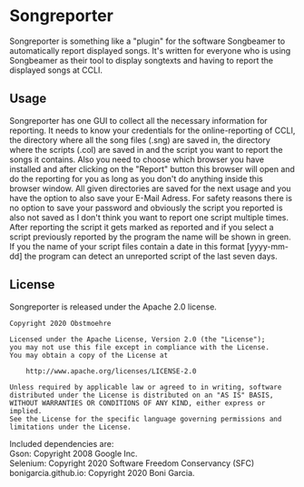 # Songreporter
Songreporter is something like a "plugin" for the software Songbeamer to automatically report displayed songs.
It's written for everyone who is using Songbeamer as their tool to display songtexts and having to report the displayed songs at CCLI.

## Usage
Songreporter has one GUI to collect all the necessary information for reporting. It needs to know your credentials for the online-reporting of CCLI, 
the directory where all the song files (.sng) are saved in, the directory where the scripts (.col) are saved in and the script you want to report 
the songs it contains. Also you need to choose which browser you have installed and after clicking on the "Report" button this browser will open 
and do the reporting for you as long as you don't do anything inside this browser window. All given directories are saved for the next usage and you 
have the option to also save your E-Mail Adress. For safety reasons there is no option to save your password and obviously the script you reported is 
also not saved as I don't think you want to report one script multiple times. After reporting the script it gets marked as reported and if you select a 
script previously reported by the program the name will be shown in green. If you the name of your script files contain a date in this format [yyyy-mm-dd] 
the program can detect an unreported script of the last seven days.

## License
Songreporter is released under the Apache 2.0 license.

```
Copyright 2020 Obstmoehre

Licensed under the Apache License, Version 2.0 (the "License");
you may not use this file except in compliance with the License.
You may obtain a copy of the License at

    http://www.apache.org/licenses/LICENSE-2.0

Unless required by applicable law or agreed to in writing, software
distributed under the License is distributed on an "AS IS" BASIS,
WITHOUT WARRANTIES OR CONDITIONS OF ANY KIND, either express or implied.
See the License for the specific language governing permissions and
limitations under the License.
```

Included dependencies are:  
Gson: Copyright 2008 Google Inc.  
Selenium: Copyright 2020 Software Freedom Conservancy (SFC)  
bonigarcia.github.io: Copyright 2020 Boni Garcia.  
